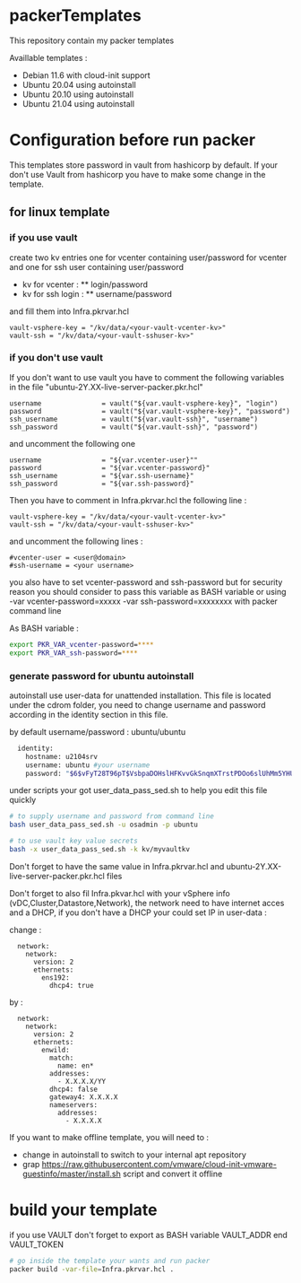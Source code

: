 # packerTemplates

This repository contain my packer templates

Availlable templates :
* Debian 11.6 with cloud-init support
* Ubuntu 20.04 using autoinstall
* Ubuntu 20.10 using autoinstall
* Ubuntu 21.04 using autoinstall


# Configuration before run packer

This templates store password in vault from hashicorp by default. If your don't use Vault from hashicorp you have to make some change in the template.

## for linux template

### if you use vault

create two kv entries one for vcenter containing user/password for vcenter and one for ssh user containing user/password
* kv for vcenter :
** login/password
* kv for ssh login :
** username/password

and fill them into Infra.pkrvar.hcl

```HCL
vault-vsphere-key = "/kv/data/<your-vault-vcenter-kv>"
vault-ssh = "/kv/data/<your-vault-sshuser-kv>"
```

### if you don't use vault

If you don't want to use vault you have to comment the following variables in the file "ubuntu-2Y.XX-live-server-packer.pkr.hcl"

```HCL
username               = vault("${var.vault-vsphere-key}", "login")
password               = vault("${var.vault-vsphere-key}", "password")
ssh_username           = vault("${var.vault-ssh}", "username")
ssh_password           = vault("${var.vault-ssh}", "password")
```

and uncomment the following one 

```HCL
username               = "${var.vcenter-user}""
password               = "${var.vcenter-password}"
ssh_username           = "${var.ssh-username}"
ssh_password           = "${var.ssh-password}"
```

Then you have to comment in Infra.pkrvar.hcl the following line :

```HCL
vault-vsphere-key = "/kv/data/<your-vault-vcenter-kv>"
vault-ssh = "/kv/data/<your-vault-sshuser-kv>"
```

and uncomment the following lines :

```HCL
#vcenter-user = <user@domain>
#ssh-username = <your username>
```

you also have to set vcenter-password and ssh-password but for security reason you should consider to pass this variable as BASH variable or using -var vcenter-password=xxxxx -var ssh-password=xxxxxxxx with packer command line

As BASH variable :

```bash
export PKR_VAR_vcenter-password=****
export PKR_VAR_ssh-password=****
```

### generate password for ubuntu autoinstall

autoinstall use user-data for unattended installation. This file is located under the cdrom folder, you need to change username and password according in the identity section in this file.

by default username/password : ubuntu/ubuntu

```bash
  identity:
    hostname: u2104srv
    username: ubuntu #your username
    password: "$6$vFyT28T96pT$VsbpaDOHslHFKvvGkSnqmXTrstPDOo6slUhMm5YHUJowzeDllXgekked9aEOWEP8ptT9Q38uG371n97HJXN4f/" #ubuntu
```
under scripts your got user_data_pass_sed.sh to help you edit this file quickly

```bash
# to supply username and password from command line
bash user_data_pass_sed.sh -u osadmin -p ubuntu

# to use vault key value secrets
bash -x user_data_pass_sed.sh -k kv/myvaultkv
```

Don't forget to have the same value in Infra.pkrvar.hcl and ubuntu-2Y.XX-live-server-packer.pkr.hcl files

Don't forget to also fil Infra.pkvar.hcl with your vSphere info (vDC,Cluster,Datastore,Network), the network need to have internet acces and a DHCP, if you don't have a DHCP your could set IP in user-data :

change :
```
  network:
    network:
      version: 2
      ethernets:
        ens192:
          dhcp4: true
```
by :

```
  network:
    network:
      version: 2
      ethernets:
        enwild:
          match:
            name: en*
          addresses:
            - X.X.X.X/YY
          dhcp4: false
          gateway4: X.X.X.X
          nameservers:
            addresses:
              - X.X.X.X
```

If you want to make offline template, you will need to :
* change in autoinstall to switch to your internal apt repository
* grap https://raw.githubusercontent.com/vmware/cloud-init-vmware-guestinfo/master/install.sh script and convert it offline

# build your template

if you use VAULT don't forget to export as BASH variable  VAULT_ADDR end VAULT_TOKEN

```bash
# go inside the template your wants and run packer
packer build -var-file=Infra.pkrvar.hcl .
```

